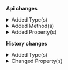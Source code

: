 **Api changes**

<details>
<summary>Added Type(s)</summary>

- added type `RecurringOrderDeletedMessage`
- added type `RecurringOrderExpiresAtSetMessage`
- added type `RecurringOrderDeletedMessagePayload`
- added type `RecurringOrderExpiresAtSetMessagePayload`
- added type `RecurringOrderSetExpiresAtAction`
</details>

<details>
<summary>Added Method(s)</summary>

- added method `apiRoot.withProjectKey().recurringOrders().withId().delete()`
- added method `apiRoot.withProjectKey().recurringOrders().withKey().delete()`
</details>

<details>
<summary>Added Property(s)</summary>

- added property `expiresAt` to type `RecurringOrderDraft`
</details>

**History changes**

<details>
<summary>Added Type(s)</summary>

- added type `TooManyRequestsError`
- added type `GraphQLTooManyRequestsError`
- added type `GraphQLErrorObject`
</details>

<details>
<summary>Changed Property(s)</summary>

- :warning: changed property `extensions` of type `GraphQLError` from type `object` to `GraphQLErrorObject`
</details>

